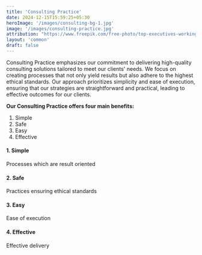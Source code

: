 ```yaml
---
title: 'Consulting Practice'
date: 2024-12-15T15:59:25+05:30
heroImage: '/images/consulting-bg-1.jpg'
image: '/images/consulting-practice.jpg'
attribution: "https://www.freepik.com/free-photo/top-executives-working-out-business-strategy-period_5699116.htm#fromView=search&page=1&position=2&uuid=f5f54a34-eda2-4064-af9b-16405722173c - Image by pressfoto on Freepik"
layout: 'common'
draft: false
---
```

Consulting Practice emphasizes our commitment to delivering high-quality consulting solutions tailored to meet our clients' needs. We focus on creating processes that not only yield results but also adhere to the highest ethical standards. Our approach prioritizes simplicity and ease of execution, ensuring that our strategies are straightforward and practical, leading to effective outcomes for our clients.

**Our Consulting Practice offers four main benefits:**

1. Simple
2. Safe
3. Easy
4. Effective

<!--more-->

#### 1. Simple

Processes which are result oriented

#### 2. Safe

Practices ensuring ethical standards

#### 3. Easy

Ease of execution

#### 4. Effective

Effective delivery

<!-- hero bg -->
<!-- <a href="https://www.freepik.com/free-photo/business-team-global-business-planning-working-concept_3222590.htm#fromView=image_search&page=1&position=0&uuid=893d5e4d-2c82-4b32-a838-acf655c05093">Image by rawpixel.com on Freepik</a> -->